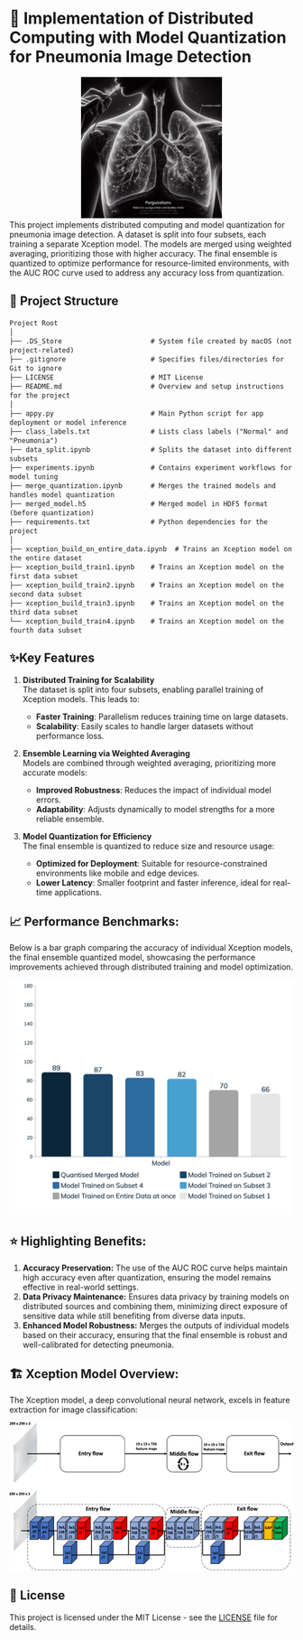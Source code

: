 # 🚀 Implementation of Distributed Computing with Model Quantization for Pneumonia Image Detection
<div align="center">
  <img src="assets/_73f71911-2304-472a-9bba-918e624ac34d.jpeg" alt="Project Image" width="250">
</div>
This project implements distributed computing and model quantization for pneumonia image detection. A dataset is split into four subsets, each training a separate Xception model. The models are merged using weighted averaging, prioritizing those with higher accuracy. The final ensemble is quantized to optimize performance for resource-limited environments, with the AUC ROC curve used to address any accuracy loss from quantization.


## 📁 Project Structure
```
Project Root
│
├── .DS_Store                      # System file created by macOS (not project-related)
├── .gitignore                     # Specifies files/directories for Git to ignore
├── LICENSE                        # MIT License 
├── README.md                      # Overview and setup instructions for the project
│
├── appy.py                        # Main Python script for app deployment or model inference
├── class_labels.txt               # Lists class labels ("Normal" and "Pneumonia")
├── data_split.ipynb               # Splits the dataset into different subsets
├── experiments.ipynb              # Contains experiment workflows for model tuning
├── merge_quantization.ipynb       # Merges the trained models and handles model quantization
├── merged_model.h5                # Merged model in HDF5 format (before quantization)
├── requirements.txt               # Python dependencies for the project
│
├── xception_build_on_entire_data.ipynb  # Trains an Xception model on the entire dataset
├── xception_build_train1.ipynb    # Trains an Xception model on the first data subset
├── xception_build_train2.ipynb    # Trains an Xception model on the second data subset
├── xception_build_train3.ipynb    # Trains an Xception model on the third data subset
└── xception_build_train4.ipynb    # Trains an Xception model on the fourth data subset
```

## ✨Key Features

1. **Distributed Training for Scalability**  
   The dataset is split into four subsets, enabling parallel training of Xception models. This leads to:
   - **Faster Training**: Parallelism reduces training time on large datasets.
   - **Scalability**: Easily scales to handle larger datasets without performance loss.

2. **Ensemble Learning via Weighted Averaging**  
   Models are combined through weighted averaging, prioritizing more accurate models:
   - **Improved Robustness**: Reduces the impact of individual model errors.
   - **Adaptability**: Adjusts dynamically to model strengths for a more reliable ensemble.

3. **Model Quantization for Efficiency**  
   The final ensemble is quantized to reduce size and resource usage:
   - **Optimized for Deployment**: Suitable for resource-constrained environments like mobile and edge devices.
   - **Lower Latency**: Smaller footprint and faster inference, ideal for real-time applications.

## 📈 Performance Benchmarks:
Below is a bar graph comparing the accuracy of individual Xception models, the final ensemble quantized model, showcasing the performance improvements achieved through distributed training and model optimization.
<div align = "center">
  <img src="assets/accuracy_comparison.png" alt="Performance Benchmark" width="700"/>
</div>



## ⭐ Highlighting Benefits:
1. **Accuracy Preservation:** The use of the AUC ROC curve helps maintain high accuracy even after quantization, ensuring the model remains effective in real-world settings.<br>
2. **Data Privacy Maintenance:** Ensures data privacy by training models on distributed sources and combining them, minimizing direct exposure of sensitive data while still benefiting from diverse data inputs.<br>
3. **Enhanced Model Robustness:** Merges the outputs of individual models based on their accuracy, ensuring that the final ensemble is robust and well-calibrated for detecting pneumonia.




## 🏗️ Xception Model Overview:

The Xception model, a deep convolutional neural network, excels in feature extraction for image classification:
<div align = "center">
  <img src="assets/Xception-.png" alt="Performance Benchmark" width="800"/>
</div>

## 📜 License

This project is licensed under the MIT License - see the [LICENSE](LICENSE) file for details.






